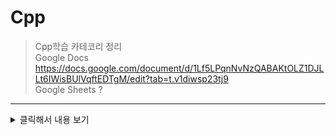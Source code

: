 # Cpp
>Cpp학습 카테코리 정리<br>
>Google Docs      https://docs.google.com/document/d/1Lf5LPqnNvNzQABAKtOLZ1DJLLt6IWisBUlVqftEDTgM/edit?tab=t.v1diwsp23tj9 <br>
>Google Sheets    ? <br>
 ------------
 <details>
  <summary>클릭해서 내용 보기</summary>
> *2025-08-22 const 함수에 대해 <br>
 ------------
> *2025-08-23 상속(Inheritance) <br>
> *상속에 들어가기에 앞서, 상속의 문법적인 이해 <br>
 ------------
> *2025-08-24 일요일 <br>
------------
>*2025-08-25 상속(Inheritance) <br>
> *protected 선언과 세 가지 형태의 상속, 상속을 위한 조건, OOP 단계별 프로젝트 05 <br>
------------
>*2025-08-26 객체 포인터의 참조관계 <br>
>*객체 포인터 변수, 함수 오버라이딩, IS-A, HAS-A <br>
------------
>*2025-08-27 가상함수(Virtual Function) <br>
>*가상함수, 가상소멸자와 참조자의 참조 가능성, Employee 예제와 문제, Employee 1-4, Quiz에 대한 분석 <br>
------------
